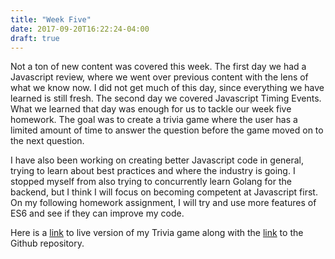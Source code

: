 ```yaml
---
title: "Week Five"
date: 2017-09-20T16:22:24-04:00
draft: true
---
```


Not a ton of new content was covered this week. The first day we had a Javascript review, where we went over previous content with the lens of what we know now. I did not get much of this day, since everything we  have learned is still fresh. The second day we covered Javascript Timing Events. What we learned that day was enough for us to tackle our week five homework. The goal was to create a trivia game where the user has a limited amount of time to answer the question before the game moved on to the next question.

I have also been working on creating better Javascript code in general, trying to learn about best practices and where the industry is going. I stopped myself from also trying to concurrently learn Golang for the backend, but I think I will focus on becoming competent at Javascript first. On my following homework assignment, I will try and use more features of ES6 and see if they can improve my code.

Here is a <a href="http://www.ovieh.com/TriviaGame" target="_blank" alt="Link to live version">link</a> to live version of my Trivia game along with the <a href="http://www.github.com/ovieh/TriviaGame/" target="_blank" alt="link to repository">link</a> to the Github repository.
